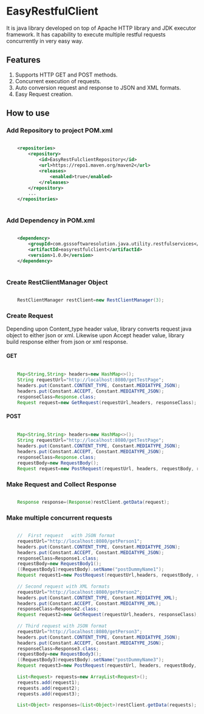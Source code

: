 # EasyRestfulClient
It is java library developed on top of Apache HTTP library and JDK executor framework. It has capability to execute multiple restful requests concurrently in very easy way. 

## Features

1. Supports HTTP GET and POST methods.
2. Concurrent execution of requests.
3. Auto conversion request and response to JSON and XML formats.
4. Easy Request creation.

## How to use 

### Add Repository to project POM.xml

```xml

	<repositories>
		<repository>
			<id>EasyRestFulclientRepository</id>
			<url>https://repo1.maven.org/maven2</url>
			<releases>
				<enabled>true</enabled>
			</releases>
		</repository>
		...
	</repositories>
    
```
  
### Add Dependency in POM.xml
  
``` xml

	<dependency>
		<groupId>com.gsssoftwaresolution.java.utility.restfulservices</groupId>
		<artifactId>easyrestfulclient</artifactId>
		<version>1.0.0</version>
	</dependency>
	
```

### Create RestClientManager Object

```java

	RestClientManager restClient=new RestClientManager(3);

```

### Create Request 

Depending upon Content_type header value, library converts request java object to either json or xml.
Likewise upon Accept header value, library build response either from json or xml response.

#### GET  

```java
    
	Map<String,String> headers=new HashMap<>();
	String requestUrl="http://localhost:8080/getTestPage";
	headers.put(Constant.CONTENT_TYPE, Constant.MEDIATYPE_JSON);
	headers.put(Constant.ACCEPT, Constant.MEDIATYPE_JSON);
	responseClass=Response.class;
	Request request=new GetRequest(requestUrl,headers, responseClass);

```

#### POST 

```java
      
	Map<String,String> headers=new HashMap<>();
	String requestUrl="http://localhost:8080/getTestPage";
	headers.put(Constant.CONTENT_TYPE, Constant.MEDIATYPE_JSON);
	headers.put(Constant.ACCEPT, Constant.MEDIATYPE_JSON);
	responseClass=Response.class;
	requestBody=new RequestBody();
	Request request=new PostRequest(requestUrl, headers, requestBody, responseClass);

```

### Make Request and Collect Response

```java

	Response response=(Response)restClient.getData(request);

```

### Make multiple concurrent requests

```java

	//  First request	with JSON format  
	requestUrl="http://localhost:8080/getPerson1";
	headers.put(Constant.CONTENT_TYPE, Constant.MEDIATYPE_JSON);
	headers.put(Constant.ACCEPT, Constant.MEDIATYPE_JSON);
	responseClass=Response1.class;
	requestBody=new RequestBody1();
	((RequestBody1)requestBody).setName("postDummyName1");
	Request request1=new PostRequest(requestUrl,headers, requestBody, responseClass);
	  
	// Second request with XML formats
	requestUrl="http://localhost:8080/getPerson2";
	headers.put(Constant.CONTENT_TYPE, Constant.MEDIATYPE_XML);
	headers.put(Constant.ACCEPT, Constant.MEDIATYPE_XML);
	responseClass=Response2.class;
	Request request2=new GetRequest(requestUrl,headers, responseClass);
	  
	// Third request with JSON format
	requestUrl="http://localhost:8080/getPerson3";
	headers.put(Constant.CONTENT_TYPE, Constant.MEDIATYPE_JSON);
	headers.put(Constant.ACCEPT, Constant.MEDIATYPE_JSON);
	responseClass=Response3.class;
	requestBody=new RequestBody3();
	((RequestBody3)requestBody).setName("postDummyName3");
	Request request3=new PostRequest(requestUrl, headers, requestBody, responseClass);
	  
	List<Request> requests=new ArrayList<Request>();
	requests.add(request1);
	requests.add(request2);
	requests.add(request3);
	  
	List<Object> responses=(List<Object>)restClient.getData(requests);
	
```


